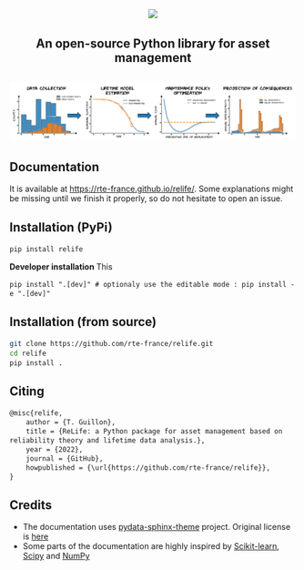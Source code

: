<p align="center">
  <img src="doc/source/_static/small_relife.gif" />
</p>

<h2 align="center">
An open-source Python library for asset management
<h2 align="center">

<p align="center">
  <img src="doc/source/_static/workflow.png" />
</p>


## Documentation

It is available at https://rte-france.github.io/relife/.
Some explanations might be missing until we finish it properly, so do not hesitate to open an issue.

## Installation (PyPi)

```bash
pip install relife
```
**Developer installation**
This 

```
pip install ".[dev]" # optionaly use the editable mode : pip install -e ".[dev]"
```

## Installation (from source)

```bash
git clone https://github.com/rte-france/relife.git
cd relife
pip install .
```

## Citing

```
@misc{relife,
    author = {T. Guillon},
    title = {ReLife: a Python package for asset management based on reliability theory and lifetime data analysis.},
    year = {2022},
    journal = {GitHub},
    howpublished = {\url{https://github.com/rte-france/relife}},
}
```

## Credits

- The documentation uses [pydata-sphinx-theme](https://github.com/pydata/pydata-sphinx-theme) project. Original license
is [here](doc/LICENSE.txt)
- Some parts of the documentation are highly inspired by [Scikit-learn](https://scikit-learn.org/stable/), [Scipy](https://scipy.org/) and [NumPy](https://numpy.org/)

